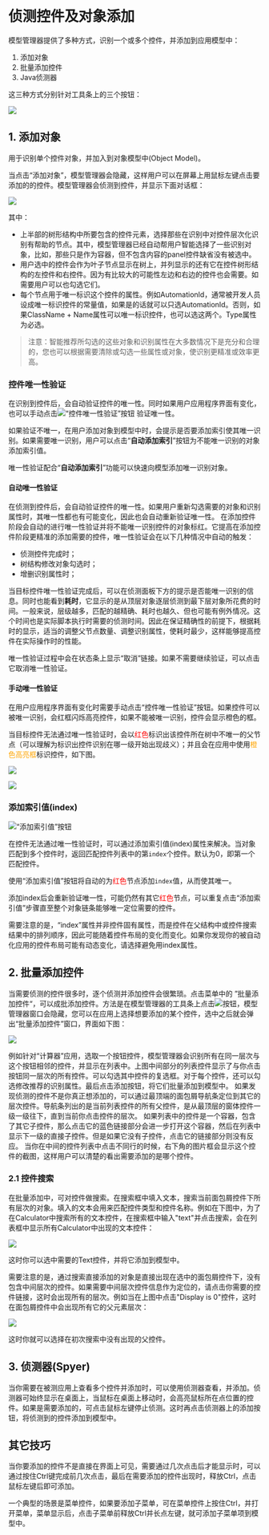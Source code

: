 # 侦测控件及对象添加

模型管理器提供了多种方式，识别一个或多个控件，并添加到应用模型中：

1. 添加对象
2. 批量添加控件
3. Java侦测器


这三种方式分别针对工具条上的三个按钮：

![](assets/model-toolbar-spy.png)

<a id="add_object"></a>
## 1. 添加对象

用于识别单个控件对象，并加入到对象模型中(Object Model)。

当点击“添加对象”，模型管理器会隐藏，这样用户可以在屏幕上用鼠标左键点击要添加的的控件。模型管理器会侦测到控件，并显示下面对话框：

![](assets/4.1_spy.png)

其中：
* 上半部的树形结构中所要包含的控件元素，选择那些在识别中对控件层次化识别有帮助的节点。其中，模型管理器已经自动帮用户智能选择了一些识别对象，比如，那些只是作为容器，但不包含内容的panel控件缺省没有被选中。
* 用户选中的控件会作为叶子节点显示在树上，并列显示的还有它在控件树形结构的左控件和右控件。因为有比较大的可能性左边和右边的控件也会需要。如需要用户可以也勾选它们。
* 每个节点用于唯一标识这个控件的属性。例如AutomationId，通常被开发人员设成唯一标识控件的常量值，如果是的话就可以只选AutomationId。否则，如果ClassName + Name属性可以唯一标识控件，也可以选这两个。Type属性为必选。

>注意：智能推荐所勾选的这些对象和识别属性在大多数情况下是充分和合理的，您也可以根据需要清除或勾选一些属性或对象，使识别更精准或效率更高。

<a id="unique_verify"></a>  

### 控件唯一性验证

在识别到控件后，会自动验证控件的唯一性。同时如果用户应用程序界面有变化，也可以手动点击![“控件唯一性验证”按钮](./assets/spy-toolbar_unique_verif.png) 验证唯一性。

如果验证不唯一，在用户添加对象到模型中时，会提示是否要添加索引使其唯一识别。如果需要唯一识别，用户可以点击“**自动添加索引**”按钮为不能唯一识别的对象添加索引值。

唯一性验证配合“**自动添加索引**”功能可以快速向模型添加唯一识别对象。

<a id="unique_auto_verify"></a>  

#### 自动唯一性验证

在侦测到控件后，会自动验证控件的唯一性。如果用户重新勾选需要的对象和识别属性时，其唯一性都也有可能变化，因此也会自动重新验证唯一性。
在添加控件阶段会自动的进行唯一性验证并将不能唯一识别控件的对象标红。它提高在添加控件阶段更精准的添加需要的控件，唯一性验证会在以下几种情况中自动的触发：

- 侦测控件完成时；
- 树结构修改对象勾选时；
- 增删识别属性时；


当目标控件唯一性验证完成后，可以在侦测面板下方的提示是否能唯一识别的信息。同时也能看到**耗时**，它显示的是从顶层对象逐层侦测到最下层对象所花费的时间。一般来说，层级越多，匹配的越精确、耗时也越久、但也可能有例外情况。这个时间也是实际脚本执行时需要的侦测时间。因此在保证精确性的前提下，根据耗时的显示，适当的调整父节点数量、调整识别属性，使耗时最少，这样能够提高控件在实际操作时的性能。

唯一性验证过程中会在状态条上显示“取消”链接。如果不需要继续验证，可以点击它取消唯一性验证。

#### 手动唯一性验证

在用户应用程序界面有变化时需要手动点击“控件唯一性验证”按钮。如果控件可以被唯一识别，会红框闪烁高亮控件，如果不能被唯一识别，控件会显示橙色的框。

当目标控件无法通过唯一性验证时，会以<font color="red">红色</font>标识出该控件所在树中不唯一的父节点（可以理解为标识出控件识别在哪一级开始出现歧义）；并且会在应用中使用<font color="orange">橙色高亮框</font>标识控件，如下图。

![](./assets/spy-panel_unpass.png)  

![](./assets/spy-panel_pass.png)  

<a id="auto_index"></a>  

### 添加索引值(index)

![“添加索引值”按钮](./assets/spy-toolbar_add_index.png)

在控件无法通过唯一性验证时，可以通过添加索引值(index)属性来解决。当对象匹配到多个控件时，返回匹配控件列表中的第`index`个控件。默认为0，即第一个匹配控件。

使用“添加索引值”按钮将自动的为<font color="red">红色</font>节点添加`index`值，从而使其唯一。

添加index后会重新验证唯一性，可能仍然有其它<font color="red">红色</font>节点，可以重复点击“添加索引值”步骤直至整个对象链条能够唯一定位需要的控件。 

需要注意的是，“index”属性并非控件固有属性，而是控件在父结构中或控件搜索结果中的排列顺序，因此可能随着控件布局的变化而变化。如果你发现你的被自动化应用的控件布局可能有动态变化，请选择避免用index属性。

<a id="batch_add"></a>

## 2. 批量添加控件

当需要侦测的控件很多时，逐个侦测并添加控件会很繁琐。点击菜单中的 ”批量添加控件“，可以成批添加控件。方法是在模型管理器的工具条上点击![](assets/04-09-batch-add-button.png)按钮，模型管理器窗口会隐藏，您可以在应用上选择想要添加的某个控件，选中之后就会弹出“批量添加控件”窗口，界面如下图：

![](assets/04-08-batch-add.png)

例如针对“计算器”应用，选取一个按钮控件，模型管理器会识别所有在同一层次与这个按钮相邻的控件，并显示在列表中。上图中间部分的列表控件显示了与你点击按钮同一层次的所有控件。可以勾选其中控件的复选框。对于每个控件，还可以勾选修改推荐的识别属性。最后点击添加按钮，将它们批量添加到模型中。
如果发现侦测的控件不是你真正想添加的，可以通过最顶端的面包屑导航条定位到其它的层次控件。导航条列出的是当前列表控件的所有父控件，是从最顶层的窗体控件一级一级往下，直到当前你点击控件的层次。
如果列表中的控件是一个容器，包含了其它子控件，那么点击它的蓝色链接部分会进一步打开这个容器，然后在列表中显示下一级的直接子控件。但是如果它没有子控件，点击它的链接部分则没有反应。
当你在中间的控件列表中点击不同行的时候，右下角的图片框会显示这个控件的截图，这样用户可以清楚的看出需要添加的是哪个控件。


<a id="search_control"></a>

### 2.1 控件搜索

在批量添加中，可对控件做搜索。在搜索框中填入文本，搜索当前面包屑控件下所有层次的对象。填入的文本会用来匹配控件类型和控件名称。例如在下图中，为了在Calculator中搜索所有的文本控件，在搜索框中输入"text"并点击搜索，会在列表框中显示所有Calculator中出现的文本控件：

![](assets/batch_search.png)

这时你可以选中需要的Text控件，并将它添加到模型中。

需要注意的是，通过搜索直接添加的对象是直接出现在选中的面包屑控件下，没有包含中间层次的控件。如果需要中间层次控件信息作为定位的，请点击你需要的控件链接，这时会出现所有的层次。例如当在上图中点击"Display is 0"控件，这时在面包屑控件中会出现所有它的父元素层次：

![](assets/batch_search_click.png)

这时你就可以选择在初次搜索中没有出现的父控件。


## 3. 侦测器(Spyer)

当你需要在被测应用上查看多个控件并添加时，可以使用侦测器查看，并添加。侦测器可始终显示在桌面上，当鼠标在桌面上移动时，会高亮鼠标所在点位置的控件。如果是需要添加的，可点击鼠标左键停止侦测。这时再点击侦测器上的添加按钮，将侦测到的控件添加到模型中。

## 其它技巧

当你要添加的控件不是直接在界面上可见，需要通过几次点击后才能显示时，可以通过按住Ctrl键完成前几次点击，最后在需要添加的控件出现时，释放Ctrl，点击鼠标左键后即可添加。

一个典型的场景是菜单控件，如果要添加子菜单，可在菜单控件上按住Ctrl，并打开菜单，菜单显示后，点击子菜单前释放Ctrl并长点左键，就可添加子菜单项到模型中。

